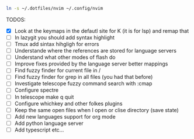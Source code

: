 ```bash
ln -s ~/.dotfiles/nvim ~/.config/nvim
```

TODOS:
- [X] Look at the keymaps in the defautl site for K (it is for lsp) and remap that
- [ ] In lazygit you should add syntax highlight
- [ ] Tmux add sintax hihgligh for errors
- [ ] Understande where the references are stored for language servers
- [ ] Understand what other modes of flash do
- [ ] Improve fixes provided by the language server better mappings
- [ ] Find fuzzy finder for current file in /
- [ ] Find fuzzy finder for grep in all files (you had that before)
- [ ] Investigate telescope fuzzy command search with :cmap
- [ ] Configure spectre
- [ ] In telescope make q quit
- [ ] Configure whichkey and other folkes plugins
- [ ] Keep the same open files when I open or clise directory (save state)
- [ ] Add new languages support for org mode
- [ ] Add python language server
- [ ] Add typescript etc...
